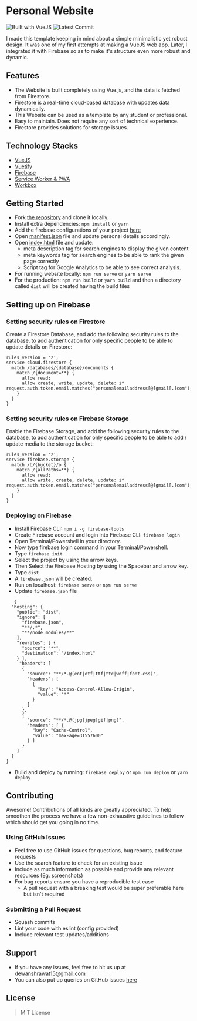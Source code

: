 # Personal Website
![Built with VueJS](https://img.shields.io/badge/vue-2.2.4-green.svg)
![Latest Commit](https://img.shields.io/github/last-commit/dewanshrawat15/dewanshrawat15.github.io?style=plastic)

I made this template keeping in mind about a simple minimalistic yet robust design. It was one of my first attempts at making a VueJS web app. Later, I integrated it with Firebase so as to make it's structure even more robust and dynamic.

## Features
- The Website is built completely using Vue.js, and the data is fetched from Firestore.
- Firestore is a real-time cloud-based database with updates data dynamically.
- This Website can be used as a template by any student or professional.
- Easy to maintain. Does not require any sort of technical experience.
- Firestore provides solutions for storage issues.

## Technology Stacks
- [VueJS](https://vuejs.org/)
- [Vuetify](https://vuetifyjs.com/en/)
- [Firebase](https://firebase.google.com/)
- [Service Worker & PWA](https://www.npmjs.com/package/vue-pwa)
- [Workbox](https://developers.google.com/web/tools/workbox)

## Getting Started
- Fork [the repository](https://github.com/dewanshrawat15/dewanshrawat15.github.io/) and clone it locally.
- Install extra dependencies: ```npm install``` or ```yarn```
- Add the firebase configurations of your project [here](https://github.com/dewanshrawat15/dewanshrawat15.github.io/blob/master/src/firebase.js)
- Open [manifest.json](https://github.com/dewanshrawat15/dewanshrawat15.github.io/blob/master/public/manifest.json) file and update personal details accordingly.
- Open [index.html](https://github.com/dewanshrawat15/dewanshrawat15.github.io/blob/master/public/index.html) file and update:
  - meta description tag for search engines to display the given content
  - meta keywords tag for search engines to be able to rank the given page correctly
  - Script tag for Google Analytics to be able to see correct analysis.
- For running website locally: ```npm run serve``` or ```yarn serve```
- For the production: ```npm run build``` or ```yarn build``` and then a directory called ```dist``` will be created having the build files

## Setting up on Firebase

### Setting security rules on Firestore
Create a Firestore Database, and add the following security rules to the database, to add authentication for only specific people to be able to update details on Firestore:
```
rules_version = '2';
service cloud.firestore {
  match /databases/{database}/documents {
    match /{document=**} {
      allow read;
      allow create, write, update, delete: if request.auth.token.email.matches("personalemailaddress[@]gmail[.]com");
    }
  }
}
```

### Setting security rules on Firebase Storage
Enable the Firebase Storage, and add the following security rules to the database, to add authentication for only specific people to be able to add / update media to the storage bucket:
```
rules_version = '2';
service firebase.storage {
  match /b/{bucket}/o {
    match /{allPaths=**} {
      allow read;
      allow write, create, delete, update: if request.auth.token.email.matches("personalemailaddress[@]gmail[.]com");
    }
  }
}
```

### Deploying on Firebase
- Install Firebase CLI: ```npm i -g firebase-tools```
- Create Firebase account and login into Firebase CLI: ```firebase login```
- Open Terminal/Powershell in your directory.
- Now type firebase login command in your Terminal/Powershell.
- Type ```firebase init```
- Select the project by using the arrow keys.
- Then Select the Firebase Hosting by using the Spacebar and arrow key.
- Type ```dist```
- A ```firebase.json``` will be created.
- Run on localhost: ```firebase serve``` or ```npm run serve```
- Update ```firebase.json``` file
```
   {
  "hosting": {
    "public": "dist",
    "ignore": [
      "firebase.json",
      "**/.*",
      "**/node_modules/**"
    ],
    "rewrites": [ {
      "source": "**",
      "destination": "/index.html"
    } ],
     "headers": [ 
      {
        "source": "**/*.@(eot|otf|ttf|ttc|woff|font.css)",
        "headers": [ 
          {
            "key": "Access-Control-Allow-Origin",
            "value": "*"
          } 
        ]
      }, 
      {
        "source": "**/*.@(jpg|jpeg|gif|png)",
        "headers": [ {
          "key": "Cache-Control",
          "value": "max-age=31557600"
        } ]
      }
    ]
  }
}
```
- Build and deploy by running: ```firebase deploy``` or ```npm run deploy``` or ```yarn deploy```

## Contributing
Awesome! Contributions of all kinds are greatly appreciated. To help smoothen the process we have a few non-exhaustive guidelines to follow which should get you going in no time.

### Using GitHub Issues
- Feel free to use GitHub issues for questions, bug reports, and feature requests
- Use the search feature to check for an existing issue
- Include as much information as possible and provide any relevant resources (Eg. screenshots)
- For bug reports ensure you have a reproducible test case
  - A pull request with a breaking test would be super preferable here but isn't required

### Submitting a Pull Request
- Squash commits
- Lint your code with eslint (config provided)
- Include relevant test updates/additions

## Support
- If you have any issues, feel free to hit us up at [dewanshrawat15@gmail.com](mailto:dewanshrawat15@gmail.com)
- You can also put up queries on GitHub issues [here](https://github.com/dewanshrawat15/dewanshrawat15.github.io/issues)

## License
> MIT License
